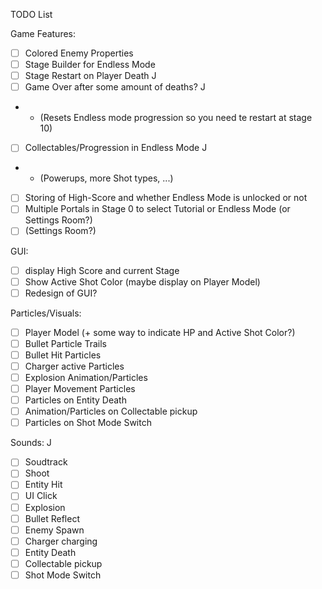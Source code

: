 TODO List

Game Features:

- [ ] Colored Enemy Properties
- [ ] Stage Builder for Endless Mode
- [ ] Stage Restart on Player Death         J
- [ ] Game Over after some amount of deaths?        J
- - (Resets Endless mode progression so you need te restart at stage 10)
- [ ] Collectables/Progression in Endless Mode      J
- - (Powerups, more Shot types, ...)
- [ ] Storing of High-Score and whether Endless Mode is unlocked or not
- [ ] Multiple Portals in Stage 0 to select Tutorial or Endless Mode (or Settings Room?)
- [ ] (Settings Room?)

GUI:

- [ ] display High Score and current Stage
- [ ] Show Active Shot Color (maybe display on Player Model)
- [ ] Redesign of GUI?

Particles/Visuals:

- [ ] Player Model (+ some way to indicate HP and Active Shot Color?)
- [ ] Bullet Particle Trails
- [ ] Bullet Hit Particles
- [ ] Charger active Particles
- [ ] Explosion Animation/Particles
- [ ] Player Movement Particles
- [ ] Particles on Entity Death
- [ ] Animation/Particles on Collectable pickup
- [ ] Particles on Shot Mode Switch

Sounds:     J

- [ ] Soudtrack
- [ ] Shoot
- [ ] Entity Hit
- [ ] UI Click
- [ ] Explosion
- [ ] Bullet Reflect
- [ ] Enemy Spawn
- [ ] Charger charging
- [ ] Entity Death
- [ ] Collectable pickup
- [ ] Shot Mode Switch
